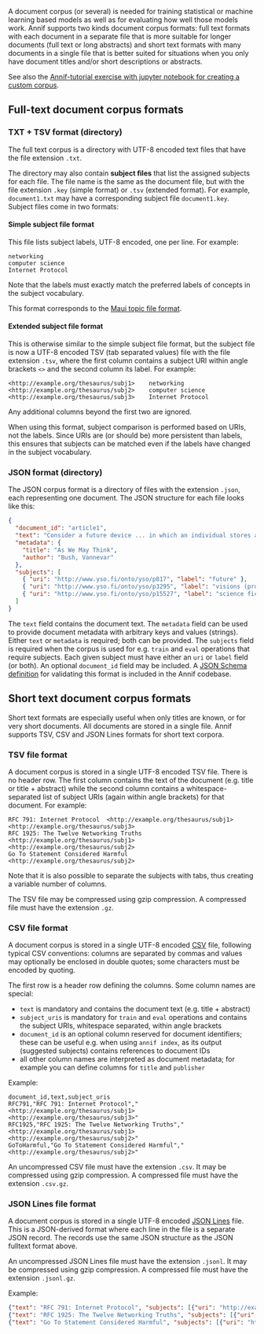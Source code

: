 A document corpus (or several) is needed for training statistical or machine learning based models as well as for evaluating how well those models work. Annif supports two kinds document corpus formats: full text formats with each document in a separate file that is more suitable for longer documents (full text or long abstracts) and short text formats with many documents in a single file that is better suited for situations when you only have document titles and/or short descriptions or abstracts.

See also the [Annif-tutorial exercise with jupyter notebook for creating a custom corpus](https://github.com/NatLibFi/Annif-tutorial/blob/master/exercises/OPT_custom_corpus.md).

## Full-text document corpus formats

### TXT + TSV format (directory)

The full text corpus is a directory with UTF-8 encoded text files that have the file extension `.txt`.

The directory may also contain **subject files** that list the assigned subjects for each file. The file name is the same as the document file, but with the file extension `.key` (simple format) or `.tsv` (extended format). For example, `document1.txt` may have a corresponding subject file `document1.key`. Subject files come in two
formats:

#### Simple subject file format

This file lists subject labels, UTF-8 encoded, one per line. For example:

```
networking
computer science
Internet Protocol
```

Note that the labels must exactly match the preferred labels of concepts in the subject vocabulary.

This format corresponds to the [Maui topic file format](https://code.google.com/archive/p/maui-indexer/wikis/Usage.wiki).

#### Extended subject file format

This is otherwise similar to the simple subject file format, but the subject file is now a UTF-8 encoded TSV (tab separated values) file with the file extension `.tsv`, where the first column contains a subject URI within angle brackets `<>` and the second column its label. For example:

```
<http://example.org/thesaurus/subj1>	networking
<http://example.org/thesaurus/subj2>	computer science
<http://example.org/thesaurus/subj3>	Internet Protocol
```

Any additional columns beyond the first two are ignored.

When using this format, subject comparison is performed based on URIs, not the labels. Since URIs are (or should be) more persistent than labels, this ensures that subjects can be matched even if the labels have changed in the subject vocabulary.

### JSON format (directory)

The JSON corpus format is a directory of files with the extension `.json`, each representing one document. The JSON structure for each file looks like this:

```json
{
  "document_id": "article1",
  "text": "Consider a future device ... in which an individual stores all his books, records, and communications...",
  "metadata": {
    "title": "As We May Think",
    "author": "Bush, Vannevar"
  },
  "subjects": [
    { "uri": "http://www.yso.fi/onto/yso/p817", "label": "future" },
    { "uri": "http://www.yso.fi/onto/yso/p3295", "label": "visions (prospects)" },
    { "uri": "http://www.yso.fi/onto/yso/p15527", "label": "science fiction" }
  ]
}
```

The `text` field contains the document text. The `metadata` field can be used to provide document metadata with arbitrary keys and values (strings). Either `text` or `metadata` is required; both can be provided. The `subjects` field is required when the corpus is used for e.g. `train` and `eval` operations that require subjects. Each given subject must have either an `uri` or `label` field (or both). An optional `document_id` field may be included. A [JSON Schema definition](https://github.com/NatLibFi/Annif/blob/main/annif/schemas/document.json) for validating this format is included in the Annif codebase.

## Short text document corpus formats

Short text formats are especially useful when only titles are known, or for very short documents. All documents are stored in a single file. Annif supports TSV, CSV and JSON Lines formats for short text corpora.

### TSV file format

A document corpus is stored in a single UTF-8 encoded TSV file. There is no header row. The first column contains the text of the document (e.g. title or title + abstract) while the second column contains a whitespace-separated list of subject URIs (again within angle brackets) for that document. For example:

```
RFC 791: Internet Protocol	<http://example.org/thesaurus/subj1> <http://example.org/thesaurus/subj3>
RFC 1925: The Twelve Networking Truths	<http://example.org/thesaurus/subj1> <http://example.org/thesaurus/subj2>
Go To Statement Considered Harmful	<http://example.org/thesaurus/subj2>
```

Note that it is also possible to separate the subjects with tabs, thus creating a variable number of columns.

The TSV file may be compressed using gzip compression. A compressed file must have the extension `.gz`.

### CSV file format

A document corpus is stored in a single UTF-8 encoded [CSV](https://en.wikipedia.org/wiki/Comma-separated_values) file, following typical CSV conventions: columns are separated by commas and values may optionally be enclosed in double quotes; some characters must be encoded by quoting. 

The first row is a header row defining the columns. Some column names are special:

* `text` is mandatory and contains the document text (e.g. title + abstract)
* `subject_uris` is mandatory for `train` and `eval` operations and contains the subject URIs, whitespace separated, within angle brackets
* `document_id` is an optional column reserved for document identifiers; these can be useful e.g. when using `annif index`, as its output (suggested subjects) contains references to document IDs
* all other column names are interpreted as document metadata; for example you can define columns for `title` and `publisher`

Example:

```
document_id,text,subject_uris
RFC791,"RFC 791: Internet Protocol","<http://example.org/thesaurus/subj1> <http://example.org/thesaurus/subj3>"
RFC1925,"RFC 1925: The Twelve Networking Truths","<http://example.org/thesaurus/subj1> <http://example.org/thesaurus/subj2>"
GoToHarmful,"Go To Statement Considered Harmful","<http://example.org/thesaurus/subj2>"
```

An uncompressed CSV file must have the extension `.csv`. It may be compressed using gzip compression. A compressed file must have the extension `.csv.gz`.

### JSON Lines file format

A document corpus is stored in a single UTF-8 encoded [JSON Lines](https://jsonlines.org/) file. This is a JSON-derived format where each line in the file is a separate JSON record. The records use the same JSON structure as the JSON fulltext format above. 

An uncompressed JSON Lines file must have the extension `.jsonl`. It may be compressed using gzip compression. A compressed file must have the extension `.jsonl.gz`.

Example:

```json
{"text": "RFC 791: Internet Protocol", "subjects": [{"uri": "http://example.org/thesaurus/subj1"}, {"uri": "http://example.org/thesaurus/subj3"}]}
{"text": "RFC 1925: The Twelve Networking Truths", "subjects": [{"uri": "http://example.org/thesaurus/subj1"}, {"uri": "http://example.org/thesaurus/subj2"}]}
{"text": "Go To Statement Considered Harmful", "subjects": [{"uri": "http://example.org/thesaurus/subj2"}]}
```